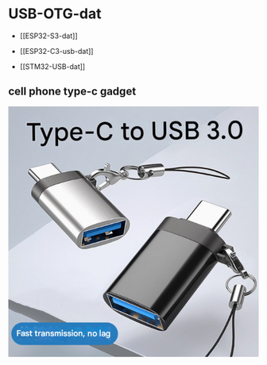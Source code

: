 
# USB-OTG-dat

- [[ESP32-S3-dat]]

- [[ESP32-C3-usb-dat]]

- [[STM32-USB-dat]]



## cell phone type-c gadget 

![](2025-04-23-17-22-30.png)


